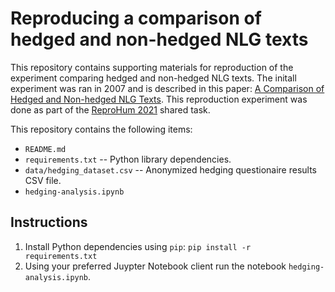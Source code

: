 # Reproducing a comparison of hedged and non-hedged NLG texts

This repository contains supporting materials for reproduction of the experiment comparing hedged and non-hedged NLG texts. The initall experiment was ran in 2007 and is described in this paper: [A Comparison of Hedged and Non-hedged NLG Texts](https://aclanthology.org/W07-2325.pdf). This reproduction experiment was done as part of the [ReproHum 2021](https://reprogen.github.io/) shared task.

This repository contains the following items:

* `README.md`
* `requirements.txt` -- Python library dependencies.
* `data/hedging_dataset.csv` -- Anonymized hedging questionaire results CSV file. 
* `hedging-analysis.ipynb`


## Instructions

1. Install Python dependencies using `pip`: `pip install -r requirements.txt`
2. Using your preferred Juypter Notebook client run the notebook `hedging-analysis.ipynb`.
